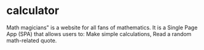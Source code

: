 # calculator
Math magicians" is a website for all fans of mathematics. It is a Single Page App (SPA) that allows users to: Make simple calculations, Read a random math-related quote.

